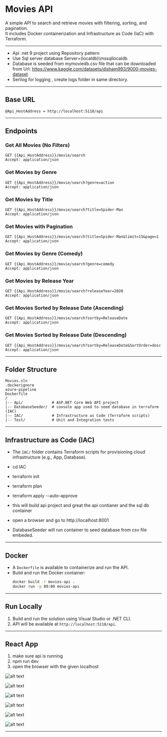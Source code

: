 
# Movies API

A simple API to search and retrieve movies with filtering, sorting, and pagination.  
It includes Docker containerization and Infrastructure as Code (IaC) with Terraform.

---

- Api .net 9 project using Repository pattern
- Use Sql server database Server=(localdb)\\mssqllocaldb
- Database is seeded from mymoviedb.csv file that can be downloaded from Url: https://www.kaggle.com/datasets/disham993/9000-movies-dataset
- Serilog for logging , create logs folder in same directory.

---

## Base URL
```
@Api_HostAddress = http://localhost:5118/api
```

---

## Endpoints

### Get All Movies (No Filters)
```http
GET {{Api_HostAddress}}/movie/search
Accept: application/json
```

### Get Movies by Genre
```http
GET {{Api_HostAddress}}/movie/search?genre=action
Accept: application/json
```

### Get Movies by Title
```http
GET {{Api_HostAddress}}/movie/search?title=Spider-Man
Accept: application/json
```

### Get Movies with Pagination
```http
GET {{Api_HostAddress}}/movie/search?title=Spider-Man&limit=15&page=1
Accept: application/json
```

### Get Movies by Genre (Comedy)
```http
GET {{Api_HostAddress}}/movie/search?genre=comedy
Accept: application/json
```

### Get Movies by Release Year
```http
GET {{Api_HostAddress}}/movie/search?releaseYear=2020
Accept: application/json
```

### Get Movies Sorted by Release Date (Ascending)
```http
GET {{Api_HostAddress}}/movie/search?sortby=ReleaseDate
Accept: application/json
```

### Get Movies Sorted by Release Date (Descending)
```http
GET {{Api_HostAddress}}/movie/search?sortby=ReleaseDate&SortOrder=desc
Accept: application/json
```

---

## Folder Structure
```
Movies.sln
.dockerignore
azure-pipeline
Dockerfile
/
|-- Api/             # ASP.NET Core Web API project
|-- DatabaseSeeder/  # console app used to seed database in terraform (IAC)
|-- IAC/             # Infrastructure as Code (Terraform scripts)
|-- Test/            # Unit and Integration tests
```

---

## Infrastructure as Code (IAC)
- The `IAC/` folder contains Terraform scripts for provisioning cloud infrastructure (e.g., App, Database).
- cd IAC
- terraform init
- terraform plan
- terraform apply --auto-approve
- this will build api project and great the api contianer and the sql db container
- open a browser and go to http://localhost:8001 

- DatabaseSeeder will run container to seed database from csv file embeded.

---

## Docker
- A `Dockerfile` is available to containerize and run the API.
- Build and run the Docker container:
  ```bash
  docker build -t movies-api .
  docker run -p 80:80 movies-api
  ```

---

## Run Locally
1. Build and run the solution using Visual Studio or .NET CLI.
2. API will be available at `http://localhost:5118/api`.

---

## React App 
1. make sure api is running
2. npm run dev
3. open the browser with the given localhost

![alt text](image-5.png)

![alt text](image-2.png)

![alt text](image-3.png)

![alt text](image-4.png)
 
![alt text](image.png)

![alt text](image-1.png)

---